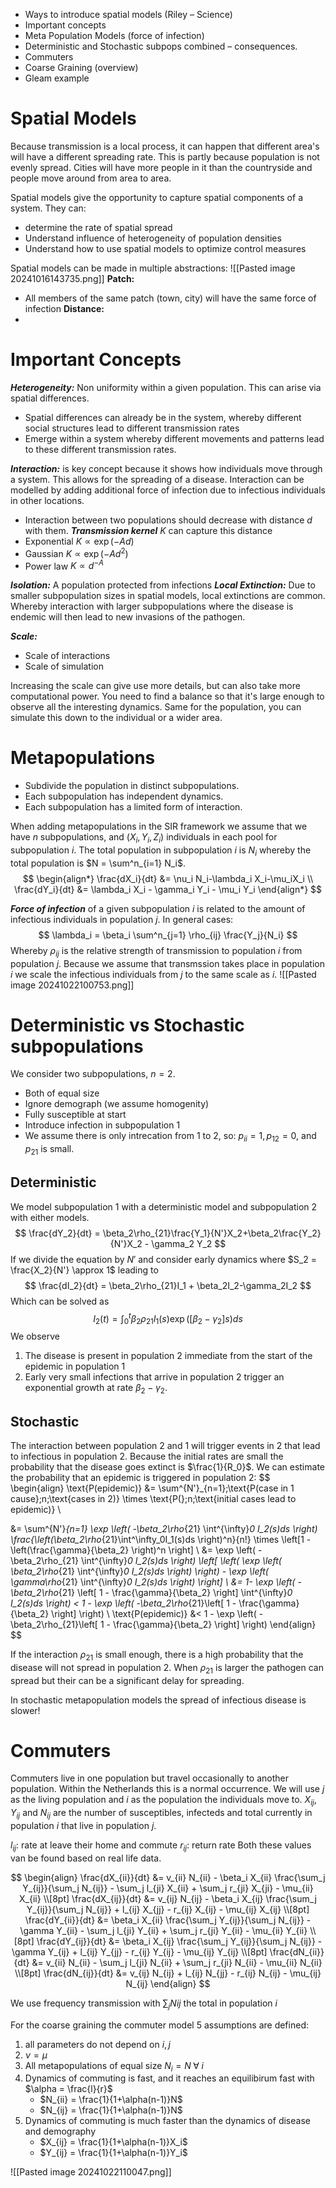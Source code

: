 - Ways to introduce spatial models (Riley – Science)  
- Important concepts  
- Meta Population Models (force of infection)  
- Deterministic and Stochastic subpops combined – consequences.  
- Commuters  
- Coarse Graining (overview)  
- Gleam example

# Spatial Models
Because transmission is a local process, it can happen that different area's will have a different spreading rate. This is partly because population is not evenly spread. Cities will have more people in it than the countryside and people move around from area to area.

Spatial models give the opportunity to capture spatial components of a system.
They can:
- determine the rate of spatial spread
- Understand influence of heterogeneity of population densities
- Understand how to use spatial models to optimize control measures

Spatial models can be made in multiple abstractions:
![[Pasted image 20241016143735.png]]
**Patch:**
- All members of the same patch (town, city) will have the same force of infection
**Distance:**
- 

# Important Concepts
***Heterogeneity:*** Non uniformity within a given population.
This can arise via spatial differences.
- Spatial differences can already be in the system, whereby different social structures lead to different transmission rates
- Emerge within a system whereby different movements and patterns lead to these different transmission rates.

***Interaction:*** is key concept because it shows how individuals move through a system. This allows for the spreading of a disease. 
Interaction can be modelled by adding additional force of infection due to infectious individuals in other locations.
- Interaction between two populations should decrease with distance $d$ with them.
***Transmission kernel*** $K$ can capture this distance
- Exponential $K \propto \exp(-Ad)$
- Gaussian $K \propto \exp(-Ad^2)$
- Power law $K \propto d^{-A}$

***Isolation:*** A population protected from infections
***Local  Extinction:*** Due to smaller subpopulation sizes in spatial models, local extinctions are common. Whereby interaction with larger subpopulations where the disease is endemic will then lead to new invasions of the pathogen.

***Scale:***
- Scale of interactions
- Scale of simulation

Increasing the scale can give use more details, but can also take more computational power.
You need to find a balance so that it's large enough to observe all the interesting dynamics.
Same for the population, you can simulate this down to the individual or a wider area.

# Metapopulations
- Subdivide the population in distinct subpopulations.
- Each subpopulation has independent dynamics.
- Each subpopulation has a limited form of interaction.

When adding metapopulations in the SIR framework we assume that we have $n$ subpopulations, and $(X_i, Y_i, Z_i)$ individuals in each pool for subpopulation $i$.
The total population in subpopulation $i$ is $N_i$ whereby the total population is $N = \sum^n_{i=1} N_i$.
$$
\begin{align*}
\frac{dX_i}{dt} &= \nu_i N_i-\lambda_i X_i-\mu_iX_i \\
\frac{dY_i}{dt} &= \lambda_i X_i - \gamma_i Y_i - \mu_i Y_i 
\end{align*}
$$

***Force of infection*** of a given subpopulation $i$ is related to the amount of infectious individuals in population $j$. In general cases:
$$
\lambda_i = \beta_i \sum^n_{j=1} \rho_{ij} \frac{Y_j}{N_i}
$$
Whereby $\rho_{ij}$ is the relative strength of transmission to population $i$ from population $j$.
Because we assume that transmssion takes place in population $i$ we scale the infectious individuals from $j$ to the same scale as $i$.
![[Pasted image 20241022100753.png]]

# Deterministic vs Stochastic subpopulations
We consider two subpopulations, $n=2$.
- Both of equal size
- Ignore demograph (we assume homogenity)
- Fully susceptible at start
- Introduce infection in subpopulation 1
- We assume there is only intrecation from 1 to 2, so: $p_{ii} =1, p_{12}=0,$ and $p_{21}$ is small.

## Deterministic
We model subpopulation 1 with a deterministic model and subpopulation 2 with either models.
$$
\frac{dY_2}{dt} = \beta_2\rho_{21}\frac{Y_1}{N'}X_2+\beta_2\frac{Y_2}{N'}X_2 - \gamma_2 Y_2
$$
If we divide the equation by $N'$ and consider early dynamics where $S_2 = \frac{X_2}{N'} \approx 1$ leading to
$$
\frac{dI_2}{dt} = \beta_2\rho_{21}I_1 + \beta_2I_2-\gamma_2I_2
$$
Which can be solved as
$$
I_2(t) = \int^t_0 \beta_2\rho_{21}I_1(s) \exp([\beta_2 - \gamma_2]s)ds
$$
We observe
1. The disease is present in population 2 immediate from the start of the epidemic in population 1
2. Early very small infections that arrive in population 2 trigger an exponential growth at rate $\beta_2 - \gamma_2$.

## Stochastic
The interaction between population 2 and 1 will trigger events in 2 that lead to infectious in population 2. Because the initial rates are small the probability that the disease goes extinct is $\frac{1}{R_0}$. We can estimate the probability that an epidemic is triggered in population 2:
$$
\begin{align}
\text{P(epidemic)} &= \sum^{N'}_{n=1}\;\text{P(case in 1 cause}\;n\;\text{cases in 2)} \times \text{P(}\;n\;\text{initial cases lead to epidemic)} \\

&= \sum^{N'}_{n=1} \exp \left( -\beta_2\rho_{21} \int^{\infty}_0 I_2(s)ds \right) \frac{\left(\beta_2\rho_{21}\int^\infty_0I_1(s)ds \right)^n}{n!} \times \left[1 - \left(\frac{\gamma}{\beta_2} \right)^n \right] \\
&= \exp \left( -\beta_2\rho_{21} \int^{\infty}_0 I_2(s)ds \right)
\left[ \left(
\exp \left( \beta_2\rho_{21} \int^{\infty}_0 I_2(s)ds \right)
\right) - \exp \left( \gamma\rho_{21} \int^{\infty}_0 I_2(s)ds \right)
\right] \\
&= 1- \exp \left( -\beta_2\rho_{21} \left[
1 - \frac{\gamma}{\beta_2}
\right]
\int^{\infty}_0 I_2(s)ds \right)
< 1 - \exp \left( 
-\beta_2\rho_{21}\left[ 
1 - \frac{\gamma}{\beta_2}
\right]
\right) \\
\text{P(epidemic)} &<  1 - \exp \left( 
-\beta_2\rho_{21}\left[ 
1 - \frac{\gamma}{\beta_2}
\right]
\right)
\end{align}
$$

If the interaction $\rho_{21}$ is small enough, there is a high probability that the disease will not spread in population 2. When $\rho_{21}$ is larger the pathogen can spread but their can be a significant delay for spreading.

In stochastic metapopulation models the spread of infectious disease is slower!

# Commuters
Commuters live in one population but travel occasionally to another population.
Within the Netherlands this is a normal occurrence.
We will use $j$ as the living population and $i$ as the population the individuals move to.
$X_{ij}, Y_{ij}$ and $N_{ij}$ are the number of susceptibles, infecteds and total currently in population $i$ that live in population $j$.

$l_{ij}$: rate at leave their home and commute
$r_{ij}$: return rate
Both these values van be found based on real life data.

$$
\begin{align}
\frac{dX_{ii}}{dt} &= v_{ii} N_{ii} - \beta_i X_{ii} \frac{\sum_j Y_{ij}}{\sum_j N_{ij}} - \sum_j l_{ji} X_{ii} + \sum_j r_{ji} X_{ji} - \mu_{ii} X_{ii} \\[8pt]
\frac{dX_{ij}}{dt} &= v_{ij} N_{ij} - \beta_i X_{ij} \frac{\sum_j Y_{ij}}{\sum_j N_{ij}} + l_{ij} X_{jj} - r_{ij} X_{ij} - \mu_{ij} X_{ij} \\[8pt]
\frac{dY_{ii}}{dt} &= \beta_i X_{ii} \frac{\sum_j Y_{ij}}{\sum_j N_{ij}} - \gamma Y_{ii} - \sum_j l_{ji} Y_{ii} + \sum_j r_{ji} Y_{ii} - \mu_{ii} Y_{ii} \\[8pt]
\frac{dY_{ij}}{dt} &= \beta_i X_{ij} \frac{\sum_j Y_{ij}}{\sum_j N_{ij}} - \gamma Y_{ij} + l_{ij} Y_{jj} - r_{ij} Y_{ij} - \mu_{ij} Y_{ij} \\[8pt]
\frac{dN_{ii}}{dt} &= v_{ii} N_{ii} - \sum_j l_{ji} N_{ii} + \sum_j r_{ji} N_{ii} - \mu_{ii} N_{ii} \\[8pt]
\frac{dN_{ij}}{dt} &= v_{ij} N_{ij} + l_{ij} N_{jj} - r_{ij} N_{ij} - \mu_{ij} N_{ij}
\end{align}
$$

We use frequency transmission with $\sum_j N{ij}$ the total in population $i$

For the coarse graining the commuter model 5 assumptions are defined:
1. all parameters do not depend on $i, j$
2. $\nu = \mu$
3. All metapopulations of equal size $N_i = N\;\forall\;i$
4. Dynamics of commuting is fast, and it reaches an equilibirum fast with $\alpha = \frac{l}{r}$
	- $N_{ii} = \frac{1}{1+\alpha(n-1)}N$
	- $N_{ij} = \frac{1}{1+\alpha(n-1)}N$
5. Dynamics of commuting is much faster than the dynamics of disease and demography
	- $X_{ij} = \frac{1}{1+\alpha(n-1)}X_i$
	- $Y_{ij} = \frac{1}{1+\alpha(n-1)}Y_i$

![[Pasted image 20241022110047.png]]
